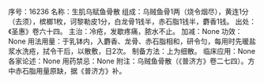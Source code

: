 序号：16236
名称：生肌乌赋鱼骨散
组成：乌贼鱼骨1两（烧令烟尽），黄连1分（去须），槟榔1枚，诃黎勒皮1分，白龙骨1钱半，赤石脂1钱半，麝香1钱。
出处：《圣惠》卷六十四。
主治：冷疮，发歇疼痛，脓水不止。
加减：None
功效：None
用法用量：于乳钵内，入麝香、龙骨、赤石脂相和，研令匀，每用时先暖盐浆水洗疮，拭令干后，以散敷，日2次。
制备方法：上为细散。
临床应用：None
各家论述：None
用药禁忌：None
附注：乌贼鱼骨散（《普济方》卷二七四）。方中赤石脂用量原缺，据《普济方》补。
